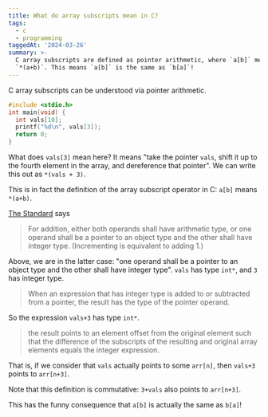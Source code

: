 ```yaml
---
title: What do array subscripts mean in C?
tags:
  - c
  - programming
taggedAt: '2024-03-26'
summary: >-
  C array subscripts are defined as pointer arithmetic, where `a[b]` means
  `*(a+b)`. This means `a[b]` is the same as `b[a]`!
---
```


C array subscripts can be understood via pointer arithmetic.

```c
#include <stdio.h>
int main(void) {
  int vals[10];
  printf("%d\n", vals[3]);
  return 0;
}
```

What does `vals[3]` mean here? It means "take the pointer `vals`, shift it up to the fourth element in the array, and dereference that pointer". We can write this out as `*(vals + 3)`.

This is in fact the definition of the array subscript operator in C: `a[b]` means `*(a+b)`.

[The Standard](http://www.open-std.org/jtc1/sc22/wg14/www/docs/n1256.pdf) says

> For addition, either both operands shall have arithmetic type, or one operand shall be a
> pointer to an object type and the other shall have integer type. (Incrementing is
> equivalent to adding 1.)

Above, we are in the latter case: "one operand shall be a pointer to an object type and the other shall have integer type". `vals` has type `int*`, and `3` has integer type.

> When an expression that has integer type is added to or subtracted from a pointer, the
> result has the type of the pointer operand.

So the expression `vals+3` has type `int*`.

> the result points to an element offset from the original element such that the difference of the subscripts of the resulting and original array elements equals the integer expression.

That is, if we consider that `vals` actually points to some `arr[n]`, then `vals+3` points to `arr[n+3]`.

Note that this definition is commutative: `3+vals` also points to `arr[n+3]`.

This has the funny consequence that `a[b]` is actually the same as `b[a]`!

